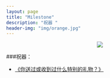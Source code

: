 ```yaml
---
layout: page
title: "Milestone"
description: "祝器 "
header-img: "img/orange.jpg"
---
```



<center>
    <p><img src="http://ww1.sinaimg.cn/large/62400002jw8f6m4ylzdakj202s02sdfm.jpg" align="center"></p>
</center>


###祝器：


- [《你送过或收到过什么特别的礼物？》](https://www.zhihu.com/question/20636030/answer/16447333?group_id=761002660039004160)




